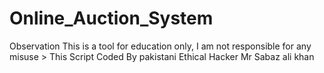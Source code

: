 # Online_Auction_System
Observation This is a tool for education only, I am not responsible for any misuse > This Script Coded By pakistani Ethical Hacker Mr Sabaz ali khan

